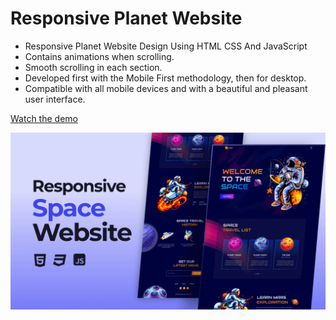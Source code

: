# Responsive Planet Website

- Responsive Planet Website Design Using HTML CSS And JavaScript
- Contains animations when scrolling.
- Smooth scrolling in each section.
- Developed first with the Mobile First methodology, then for desktop.
- Compatible with all mobile devices and with a beautiful and pleasant user interface.

[Watch the demo](https://malinmaxim.github.io/Planet/)

![preview img](/preview.png)
